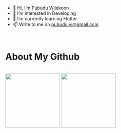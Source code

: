 - 👋 Hi, I’m Pubudu Wijekoon
- 👀 I’m interested in Developing
- 🌱 I’m currently learning Flutter
- 📫 Write to me on pubudu.yj@gmail.com
</br>

# About My Github  
<br/> 
<div align="left">
<img height='170' src="https://github-readme-stats.vercel.app/api/top-langs/?username=pubudu-wijekoon&hide_progress=true&theme=great-gatsby" align="center" />
<img height='170' src="[https://github-readme-stats.vercel.app/api?username=Espresso521&show_icons=true&theme=cobalt](https://streak-stats.demolab.com?user=pubudu-wijekoon&theme=great-gatsby&border_radius=1&date_format=M%20j%5B%2C%20Y%5D)](https://git.io/streak-stats)" align="center" />
</div> 

<!---
pubudu-wijekoon/pubudu-wijekoon is a ✨ special ✨ repository because its `README.md` (this file) appears on your GitHub profile.
You can click the Preview link to take a look at your changes.
--->
